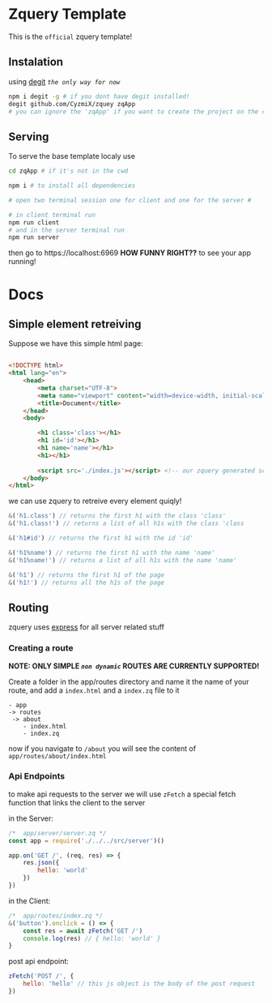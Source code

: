 # Zquery Template
This is the `official` zquery template!

## Instalation
using [degit](https://www.npmjs.com/package/degit) *`the only way for now`*
```bash
npm i degit -g # if you dont have degit installed!
degit github.com/CyzmiX/zquey zqApp
# you can ignore the 'zqApp' if you want to create the project on the cwd
```

## Serving
To serve the base template localy use
```bash
cd zqApp # if it's not in the cwd

npm i # to install all dependencies 

# open two terminal session one for client and one for the server #

# in client terminal run
npm run client
# and in the server terminal run
npm run server 
```
then go to https://localhost:6969 **HOW FUNNY RIGHT??** to see your app running!

# Docs
## Simple element retreiving 
Suppose we have this simple html page:
```html

<!DOCTYPE html>
<html lang="en">
    <head>
        <meta charset="UTF-8">
        <meta name="viewport" content="width=device-width, initial-scale=1.0">
        <title>Document</title>
    </head>
    <body>

        <h1 class='class'></h1>
        <h1 id='id'></h1>
        <h1 name='name'></h1>
        <h1></h1>
        
        <script src='./index.js'></script> <!-- our zquery generated script -->
    </body>
</html>
```
we can use zquery to retreive every element quiqly!
```js
&('h1.class') // returns the first h1 with the class 'class'
&('h1.class!') // returns a list of all h1s with the class 'class

&('h1#id') // returns the first h1 with the id 'id'

&('h1%name') // returns the first h1 with the name 'name'
&('h1%name!') // returns a list of all h1s with the name 'name'

&('h1') // returns the first h1 of the page
&('h1!') // returns all the h1s of the page 
```
## Routing
zquery uses [express](https://www.npmjs.com/package/express) for all server related stuff
### Creating a route
**NOTE: ONLY SIMPLE *`non dynamic`* ROUTES ARE CURRENTLY SUPPORTED!**

Create a folder in the app/routes directory and name it the name of your route, and add a `index.html` and a `index.zq` file to it 
```
- app
-> routes
 -> about
    - index.html
    - index.zq

```
now if you navigate to `/about` you will see the content of `app/routes/about/index.html`
### Api Endpoints
to make api requests to the server we will use `zFetch` a special fetch function that links the client to the server

in the Server:
```js
/*  app/server/server.zq */
const app = require('./../../src/server')()

app.on('GET /', (req, res) => {
    res.json({
        hello: 'world'
    })
})

``` 
in the Client:
```js
/*  app/routes/index.zq */
&('button').onclick = () => {
    const res = await zFetch('GET /') 
    console.log(res) // { hello: 'world' }
}
``` 
post api endpoint: 
```js
zFetch('POST /', {
    hello: 'hello' // this js object is the body of the post request
})
```
